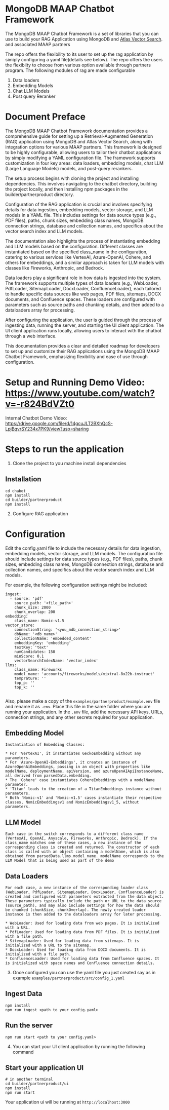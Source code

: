 # MongoDB MAAP Chatbot Framework

The MongoDB MAAP Chatbot Framework is a set of libraries that you can use to build your RAG Application
using MongoDB and [Atlas Vector Search](https://www.mongodb.com/docs/atlas/atlas-vector-search/vector-search-overview/). and associated MAAP partners

The repo offers the flexibility to its user to set up the rag application by simiply configuring a yaml file(details see below). The repo offers the users the flexibilty to choose from various option available through partners program. The following modules of rag are made configurable
1. Data loaders
2. Embedding Models
3. Chat LLM Models
4. Post query Reranker

# Document Preface
The MongoDB MAAP Chatbot Framework documentation provides a comprehensive guide for setting up a Retrieval-Augmented Generation (RAG) application using MongoDB and Atlas Vector Search, along with integration options for various MAAP partners. This framework is designed to be highly configurable, allowing users to tailor their chatbot applications by simply modifying a YAML configuration file. The framework supports customization in four key areas: data loaders, embedding models, chat LLM (Large Language Models) models, and post-query rerankers.

The setup process begins with cloning the project and installing dependencies. This involves navigating to the chatbot directory, building the project locally, and then installing npm packages in the builder/partnerproduct directory.

Configuration of the RAG application is crucial and involves specifying details for data ingestion, embedding models, vector storage, and LLM models in a YAML file. This includes settings for data source types (e.g., PDF files), paths, chunk sizes, embedding class names, MongoDB connection strings, database and collection names, and specifics about the vector search index and LLM models.

The documentation also highlights the process of instantiating embedding and LLM models based on the configuration. Different classes are instantiated based on the specified class_name in the configuration, catering to various services like VertexAI, Azure-OpenAI, Cohere, and others for embeddings, and a similar approach is taken for LLM models with classes like Fireworks, Anthropic, and Bedrock.

Data loaders play a significant role in how data is ingested into the system. The framework supports multiple types of data loaders (e.g., WebLoader, PdfLoader, SitemapLoader, DocxLoader, ConfluenceLoader), each tailored to handle specific data sources like web pages, PDF files, sitemaps, DOCX documents, and Confluence spaces. These loaders are configured with parameters such as source paths and chunking details, and then added to a dataloaders array for processing.

After configuring the application, the user is guided through the process of ingesting data, running the server, and starting the UI client application. The UI client application runs locally, allowing users to interact with the chatbot through a web interface.

This documentation provides a clear and detailed roadmap for developers to set up and customize their RAG applications using the MongoDB MAAP Chatbot Framework, emphasizing flexibility and ease of use through configuration.

# Setup and Running Demo Video: https://www.youtube.com/watch?v=-r824BdVZt0

Internal Chatbot Demo Video: https://drive.google.com/file/d/14gcuJLT2BXhQcS-LpjBqvrSY234x7PK9/view?usp=sharing

# Steps to run the application
1. Clone the project to you machine install dependencies
## Installation

```
cd chabot
npm install
cd builder/partnerproduct
npm install
```

2. Configure RAG application
# Configuration
Edit the config.yaml file to include the necessary details for data ingestion, embedding models, vector storage, and LLM models. The configuration file should include settings for data source types (e.g., PDF files), paths, chunk sizes, embedding class names, MongoDB connection strings, database and collection names, and specifics about the vector search index and LLM models.

For example, the following configuration settings might be included:
```
ingest:
  - source: 'pdf'
    source_path: '<file_path>'
    chunk_size: 2000
    chunk_overlap: 200
embedding:
    class_name: Nomic-v1.5
vector_store:
    connectionString: '<you_mdb_connection_string>'
    dbName: '<db_name>'
    collectionName: 'embedded_content'
    embeddingKey: 'embedding'
    textKey: 'text'
    numCandidates: 150
    minScore: 0.1 
    vectorSearchIndexName: 'vector_index'
llms:
    class_name: Fireworks
    model_name: 'accounts/fireworks/models/mixtral-8x22b-instruct'
    temprature: ''
    top_p: ''
    top_k: ''


``` 
Also, please make a copy of the `examples/partnerproduct/example.env` file and rename it as `.env`. Place this file in the same folder where you are running your application. In the `.env` file, add the necessary API keys, URLs, connection strings, and any other secrets required for your application.

## Embedding Model 
    Instantiation of Embedding Classes:
    
    * For 'VertexAI', it instantiates GeckoEmbedding without any parameters.
    * For 'Azure-OpenAI-Embeddings', it creates an instance of AzureOpenAiEmbeddings, passing in an object with properties like modelName, deploymentName, apiVersion, and azureOpenAIApiInstanceName, all derived from parsedData.embedding.
    * The 'Cohere' case instantiates CohereEmbeddings with a modelName parameter.
    * 'Titan' leads to the creation of a TitanEmbeddings instance without parameters.
    * Both 'Nomic-v1' and 'Nomic-v1.5' cases instantiate their respective classes, NomicEmbeddingsv1 and NomicEmbeddingsv1_5, without parameters.
## LLM Model
    Each case in the switch corresponds to a different class name (VertexAI, OpenAI, Anyscale, Fireworks, Anthropic, Bedrock). If the class_name matches one of these cases, a new instance of the corresponding class is created and returned. The constructor of each class is called with an object containing a modelName, which is also obtained from parsedData.llms.model_name. modelName corresponds to the LLM Model that is being used as part of the demo

## Data Loaders
    For each case, a new instance of the corresponding loader class (WebLoader, PdfLoader, SitemapLoader, DocxLoader, ConfluenceLoader) is created and configured with parameters extracted from the data object. These parameters typically include the path or URL to the data source (source_path), and may also include settings for how the data should be chunked (chunkSize, chunkOverlap). The newly created loader instance is then added to the dataloaders array for later processing.

    * WebLoader: Used for loading data from web pages. It is initialized with a URL.
    * PdfLoader: Used for loading data from PDF files. It is initialized with a file path.
    * SitemapLoader: Used for loading data from sitemaps. It is initialized with a URL to the sitemap.
    * DocxLoader: Used for loading data from DOCX documents. It is initialized with a file path.
    * ConfluenceLoader: Used for loading data from Confluence spaces. It is initialized with space names and Confluence connection details.


3. Once configured you can use the yaml file you just created say as in example `examples/partnerproduct/src/config_1.yaml`
## Ingest Data
```
npm install
npm run ingest <path to your config.yaml>
```

## Run the server
```
npm run start <path to your config.yaml>
```
4. You can start your UI client application by running the following command
## Start your application UI
```
# in another terminal
cd builder/partnerproduct/ui
npm install
npm run start
```
Your application ui will be running at `http://localhost:3000`

